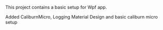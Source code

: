 This project contains a basic setup for Wpf app.

Added CaliburnMicro, Logging Material Design and basic caliburn micro setup
